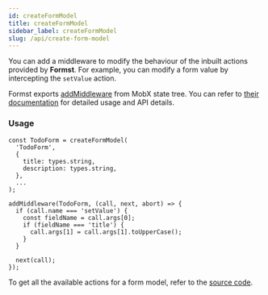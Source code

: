 ```yaml
---
id: createFormModel
title: createFormModel
sidebar_label: createFormModel
slug: /api/create-form-model
---
```


You can add a middleware to modify the behaviour of the inbuilt actions provided by **Formst**. For example, you can modify a form value by intercepting the `setValue` action.

Formst exports [addMiddleware](https://mobx-state-tree.js.org/concepts/middleware) from MobX state tree. You can refer to [their documentation](https://mobx-state-tree.js.org/concepts/middleware) for detailed usage and API details.

### Usage

```tsx
const TodoForm = createFormModel(
  'TodoForm',
  {
    title: types.string,
    description: types.string,
  },
  ...
);

addMiddleware(TodoForm, (call, next, abort) => {
  if (call.name === 'setValue') {
    const fieldName = call.args[0];
    if (fieldName === 'title') {
      call.args[1] = call.args[1].toUpperCase();
    }
  }

  next(call);
});
```

To get all the available actions for a form model, refer to the [source code](https://github.com/formstjs/formst/blob/master/src/createFormModel.ts).
